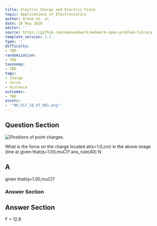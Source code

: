 ```yaml
---
title: Electric Charge and Electric Field
topic: Applications of Electrostatics
author: Urone et. al
date: 28 May 2018
editor: ''
source: https://github.com/openwebwork/webwork-open-problem-library
template_version: 1.1
type: ''
difficulty:
- TBD
randomization:
- TBD
taxonomy:
- TBD
tags:
- charge
- force
- distance
outcomes:
- TBD
assets:
- '"NU_U17_18_07_001.png"'
---
```


## Question Section 

![Positions of point charges.]("NU_U17_18_07_001.png")

What is the force on the charge located at(x=1.0,cm) in the above image (line a) given that(q=1.00,muC)?
ans_rule(40) N

## A
given that(q=1.00,muC)?
### Answer Section


## Answer Section

F = 12.8